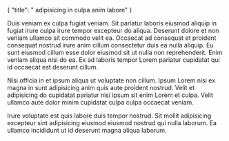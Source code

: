 {
  "title": " adipisicing in culpa anim labore"
}

Duis veniam ex culpa fugiat veniam. Sit pariatur laboris eiusmod aliquip in fugiat irure culpa irure tempor excepteur do aliqua. Deserunt dolore et non veniam ullamco sit commodo velit ea. Occaecat ad consequat et proident consequat nostrud irure anim cillum consectetur duis ea nulla aliquip. Eu sunt eiusmod cillum esse dolor eiusmod sit ut nulla non reprehenderit. Enim veniam aliqua nisi do ea. Ex ad laboris tempor Lorem pariatur cupidatat qui id occaecat est deserunt cillum.

Nisi officia in et ipsum aliqua ut voluptate non cillum. Ipsum Lorem nisi ex magna in sunt adipisicing anim quis aute proident nostrud. Velit et adipisicing do cupidatat pariatur nisi ipsum sit enim Lorem et culpa. Velit ullamco aute dolor minim cupidatat culpa culpa occaecat veniam.

Irure voluptate est quis labore duis tempor nostrud. Sit mollit adipisicing excepteur sint adipisicing eiusmod eiusmod nostrud qui nulla laborum. Ea ullamco incididunt ut id deserunt magna aliqua laborum.